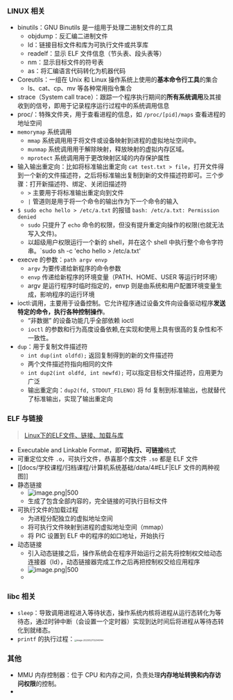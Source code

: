 ### LINUX 相关
- binutils：GNU Binutils 是一组用于处理二进制文件的工具
	- objdump：反汇编二进制文件
	- ld：链接目标文件和库为可执行文件或共享库
	- readelf：显示 ELF 文件信息（节头表、段头表等）
	- nm：显示目标文件的符号表
	- as：将汇编语言代码转化为机器代码
- Coreutils：一组在 Unix 和 Linux 操作系统上使用的**基本命令行工具**的集合
	- ls、cat、cp、mv 等各种常用指令集合
- strace（System call trace）：跟踪一个程序执行期间的**所有系统调用**及其接收到的信号，即用于记录程序运行过程中的系统调用信息
- proc/：特殊文件夹，用于查看进程的信息，如 `/proc/[pid]/maps` 查看进程的地址空间
- `memorymap` 系统调用
	- `mmap` 系统调用用于将文件或设备映射到进程的虚拟地址空间中。
	- `munmap` 系统调用用于解除映射，释放映射的虚拟内存区域。
	- `mprotect` 系统调用用于更改映射区域的内存保护属性
- 输入输出重定向：比如将标准输出重定向 `cat test.txt > file`，打开文件得到一个新的文件描述符，之后将标准输出复制到新的文件描述符即可。三个步骤：打开新描述符、绑定、关闭旧描述符
	- `>` 主要用于将标准输出重定向到文件
	- `|` 管道则是用于将一个命令的输出作为下一个命令的输入
- `$ sudo echo hello > /etc/a.txt` 的报错 `bash: /etc/a.txt: Permission denied`
	- `sudo` 只提升了 `echo` 命令的权限，但没有提升重定向操作的权限(也就无法写入文件)。
	- 以超级用户权限运行一个新的 shell，并在这个 shell 中执行整个命令字符串。`sudo sh -c 'echo hello > /etc/a.txt'
-  execve 的参数：`path argv envp`
	- `argv` 为要传递给新程序的命令参数
	- `envp` 传递给新程序的环境变量（PATH、HOME、USER 等运行时环境）
	- argv 是运行程序时临时指定的，envp 则是由系统和用户配置环境变量生成，影响程序的运行环境
- ioctl:调用，主要用于设备控制。它允许程序通过设备文件向设备驱动程序**发送特定的命令，执行各种控制操作**。
	- “非数据” 的设备功能几乎全部依赖 ioctl
	- `ioctl` 的参数和行为高度设备依赖,在实现和使用上具有很高的复杂性和不一致性。
- `dup`：用于复制文件描述符
	- `int dup(int oldfd);` 返回复制得到的新的文件描述符
	- 两个文件描述符指向相同的文件
	- `int dup2(int oldfd, int newfd);` 可以指定目标文件描述符，应用更为广泛
	- 输出重定向：`dup2(fd, STDOUT_FILENO)` 将 fd 复制到标准输出，也就替代了标准输出，实现了输出重定向
### ELF 与链接
>[Linux下的ELF文件、链接、加载与库](https://blog.csdn.net/weixin_44966641/article/details/120631079)
- Executable and Linkable Format，即**可执行、可链接**格式
- 可重定位文件 `.o`，可执行文件，恭喜那个库文件 `.so` 都是 ELF 文件
- [[docs/学校课程/归档课程/计算机系统基础/data/4#ELF|ELF 文件的两种视图]]
- 静态链接
	- ![image.png|500](https://thdlrt.oss-cn-beijing.aliyuncs.com/20240629134642.png)
	- 生成了包含全部内容的，完全链接的可执行目标文件
- 可执行文件的加载过程
	- 为进程分配独立的虚拟地址空间
	- 将可执行文件映射到进程的虚拟地址空间（mmap）
	- 将 PIC 设置到 ELF 中的程序的如口地址，开始执行
- 动态链接
	- 引入动态链接之后，操作系统会在程序开始运行之前先将控制权交给动态连接器（ld），动态链接器完成工作之后再把控制权交给应用程序
	- ![image.png|500](https://thdlrt.oss-cn-beijing.aliyuncs.com/20240629135944.png)
	- 

### libc 相关
- `sleep`：导致调用进程进入等待状态，操作系统内核将进程从运行态转化为等待态，通过时钟中断（会设置一个定时器）实现到达时间后将进程从等待态转化到就绪态。
- `printf` 的执行过程：<img src="https://thdlrt.oss-cn-beijing.aliyuncs.com/image-20230527132049144.png" alt="image-20230527132049144" style="zoom:33%;" />
### 其他
- MMU 内存控制器：位于 CPU 和内存之间，负责处理**内存地址转换和内存访问权限**的控制。
- 